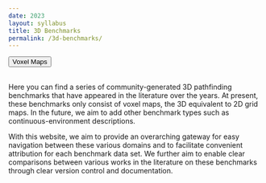 ```yaml
---
date: 2023
layout: syllabus
title: 3D Benchmarks
permalink: /3d-benchmarks/
---
```


<a href='{{ site.baseurl }}/3d-benchmarks/voxel-maps/'><button class='button syllabus'>Voxel Maps</button></a>&nbsp;&nbsp;&nbsp;&nbsp;&nbsp;&nbsp;

<br>
Here you can find a series of community-generated 3D pathfinding benchmarks that have appeared in the literature over the years. At present, these benchmarks only consist of voxel maps, the 3D equivalent to 2D grid maps. In the future, we aim to add other benchmark types such as continuous-environment descriptions.

With this website, we aim to provide an overarching gateway for easy navigation between these various domains and to facilitate convenient attribution for each benchmark data set. We further aim to enable clear comparisons between various works in the literature on these benchmarks through clear version control and documentation.
